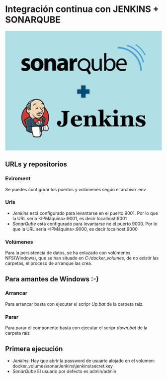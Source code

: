 # Integración continua con JENKINS + SONARQUBE
![TITULO](imgs/title.png "Tree example")
## URLs y repositorios
### Eviroment
Se puedes configurar los puertos y volúmenes según el archivo .env
### Urls
- *Jenkins* está configurado para levantarse en el puerto 9001. Por lo que la URL sería <IPMáquina>:9001, es decir localhost:9001
- *SonarQube* está configurado para levantarse ne el puerto 9000. Por lo que la URL sería <IPMáquina>:9000, es decir localhost:9000
### Volúmenes
Para la persistencia de datos, se ha enlazado con volúmenes NFS(Windows), que se han situado en *C:/docker_volumes*, de no existir las carpetas, el proceso de arranque las crea.
## Para amantes de Windows :-)
### Arrancar
Para arrancar basta con ejecutar el scripr *Up.bat* de la carpeta raíz.
### Parar
Para parar el componente basta con ejecutar el scripr *down.bat* de la carpeta raíz
## Primera ejecución
- *Jenkins*: Hay que abrir la password de usuario alojado en el volumen: docker_volumes\sonarJenkins\jenkins\secret.key
- *SonarQube* El usuario por defecto es admin/admin